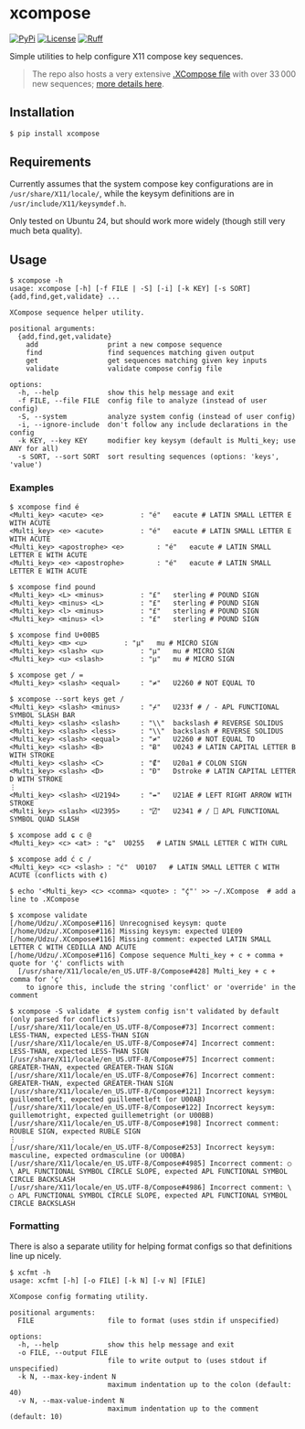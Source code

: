 # xcompose

[![PyPi](https://img.shields.io/pypi/v/xcompose)](https://pypi.python.org/pypi/xcompose)
[![License](https://img.shields.io/pypi/l/xcompose)](LICENSE)
[![Ruff](https://img.shields.io/badge/code%20style-ruff-000000.svg)](https://github.com/astral-sh/ruff)

Simple utilities to help configure X11 compose key sequences.

> The repo also hosts a very extensive [.XCompose file](Compose) with over 33 000 new sequences; [more details here](Compose.md).

## Installation

```bash
$ pip install xcompose
```

## Requirements

Currently assumes that the system compose key configurations are in `/usr/share/X11/locale/`, while the keysym definitions are in `/usr/include/X11/keysymdef.h`.

Only tested on Ubuntu 24, but should work more widely (though still very much beta quality).

## Usage

```
$ xcompose -h
usage: xcompose [-h] [-f FILE | -S] [-i] [-k KEY] [-s SORT] {add,find,get,validate} ...

XCompose sequence helper utility.

positional arguments:
  {add,find,get,validate}
    add                 print a new compose sequence
    find                find sequences matching given output
    get                 get sequences matching given key inputs
    validate            validate compose config file

options:
  -h, --help            show this help message and exit
  -f FILE, --file FILE  config file to analyze (instead of user config)
  -S, --system          analyze system config (instead of user config)
  -i, --ignore-include  don't follow any include declarations in the config
  -k KEY, --key KEY     modifier key keysym (default is Multi_key; use ANY for all)
  -s SORT, --sort SORT  sort resulting sequences (options: 'keys', 'value')
```

### Examples
```
$ xcompose find é
<Multi_key> <acute> <e>			: "é"	eacute # LATIN SMALL LETTER E WITH ACUTE
<Multi_key> <e> <acute>			: "é"	eacute # LATIN SMALL LETTER E WITH ACUTE
<Multi_key> <apostrophe> <e>		: "é"	eacute # LATIN SMALL LETTER E WITH ACUTE
<Multi_key> <e> <apostrophe>		: "é"	eacute # LATIN SMALL LETTER E WITH ACUTE

$ xcompose find pound
<Multi_key> <L> <minus>			: "£"	sterling # POUND SIGN
<Multi_key> <minus> <L>			: "£"	sterling # POUND SIGN
<Multi_key> <l> <minus>			: "£"	sterling # POUND SIGN
<Multi_key> <minus> <l>			: "£"	sterling # POUND SIGN

$ xcompose find U+00B5
<Multi_key> <m> <u>			: "µ"	mu # MICRO SIGN
<Multi_key> <slash> <u>			: "µ"	mu # MICRO SIGN
<Multi_key> <u> <slash>			: "µ"	mu # MICRO SIGN

$ xcompose get / =
<Multi_key> <slash> <equal>		: "≠"	U2260 # NOT EQUAL TO

$ xcompose --sort keys get /
<Multi_key> <slash> <minus>		: "⌿"	U233f # / - APL FUNCTIONAL SYMBOL SLASH BAR
<Multi_key> <slash> <slash>		: "\\"	backslash # REVERSE SOLIDUS
<Multi_key> <slash> <less>		: "\\"	backslash # REVERSE SOLIDUS
<Multi_key> <slash> <equal>		: "≠"	U2260 # NOT EQUAL TO
<Multi_key> <slash> <B>			: "Ƀ"	U0243 # LATIN CAPITAL LETTER B WITH STROKE
<Multi_key> <slash> <C>			: "₡"	U20a1 # COLON SIGN
<Multi_key> <slash> <D>			: "Đ"	Dstroke # LATIN CAPITAL LETTER D WITH STROKE
⋮
<Multi_key> <slash> <U2194>		: "↮"	U21AE # LEFT RIGHT ARROW WITH STROKE
<Multi_key> <slash> <U2395>		: "⍁"	U2341 # / ⎕ APL FUNCTIONAL SYMBOL QUAD SLASH

$ xcompose add ɕ c @
<Multi_key> <c> <at> : "ɕ"  U0255   # LATIN SMALL LETTER C WITH CURL

$ xcompose add ć c /
<Multi_key> <c> <slash> : "ć"  U0107   # LATIN SMALL LETTER C WITH ACUTE (conflicts with ¢)

$ echo '<Multi_key> <c> <comma> <quote> : "ḉ"' >> ~/.XCompose  # add a line to .XCompose

$ xcompose validate
[/home/Udzu/.XCompose#116] Unrecognised keysym: quote
[/home/Udzu/.XCompose#116] Missing keysym: expected U1E09
[/home/Udzu/.XCompose#116] Missing comment: expected LATIN SMALL LETTER C WITH CEDILLA AND ACUTE
[/home/Udzu/.XCompose#116] Compose sequence Multi_key + c + comma + quote for 'ḉ' conflicts with 
  [/usr/share/X11/locale/en_US.UTF-8/Compose#428] Multi_key + c + comma for 'ç'
    to ignore this, include the string 'conflict' or 'override' in the comment
    
$ xcompose -S validate  # system config isn't validated by default (only parsed for conflicts)
[/usr/share/X11/locale/en_US.UTF-8/Compose#73] Incorrect comment: LESS-THAN, expected LESS-THAN SIGN
[/usr/share/X11/locale/en_US.UTF-8/Compose#74] Incorrect comment: LESS-THAN, expected LESS-THAN SIGN
[/usr/share/X11/locale/en_US.UTF-8/Compose#75] Incorrect comment: GREATER-THAN, expected GREATER-THAN SIGN
[/usr/share/X11/locale/en_US.UTF-8/Compose#76] Incorrect comment: GREATER-THAN, expected GREATER-THAN SIGN
[/usr/share/X11/locale/en_US.UTF-8/Compose#121] Incorrect keysym: guillemotleft, expected guillemetleft (or U00AB)
[/usr/share/X11/locale/en_US.UTF-8/Compose#122] Incorrect keysym: guillemotright, expected guillemetright (or U00BB)
[/usr/share/X11/locale/en_US.UTF-8/Compose#198] Incorrect comment: ROUBLE SIGN, expected RUBLE SIGN
⋮
[/usr/share/X11/locale/en_US.UTF-8/Compose#253] Incorrect keysym: masculine, expected ordmasculine (or U00BA)
[/usr/share/X11/locale/en_US.UTF-8/Compose#4985] Incorrect comment: ○ \ APL FUNCTIONAL SYMBOL CIRCLE SLOPE, expected APL FUNCTIONAL SYMBOL CIRCLE BACKSLASH
[/usr/share/X11/locale/en_US.UTF-8/Compose#4986] Incorrect comment: \ ○ APL FUNCTIONAL SYMBOL CIRCLE SLOPE, expected APL FUNCTIONAL SYMBOL CIRCLE BACKSLASH
```

### Formatting

There is also a separate utility for helping format configs so that definitions line up nicely.

```
$ xcfmt -h
usage: xcfmt [-h] [-o FILE] [-k N] [-v N] [FILE]

XCompose config formating utility.

positional arguments:
  FILE                  file to format (uses stdin if unspecified)

options:
  -h, --help            show this help message and exit
  -o FILE, --output FILE
                        file to write output to (uses stdout if unspecified)
  -k N, --max-key-indent N
                        maximum indentation up to the colon (default: 40)
  -v N, --max-value-indent N
                        maximum indentation up to the comment (default: 10)
```
